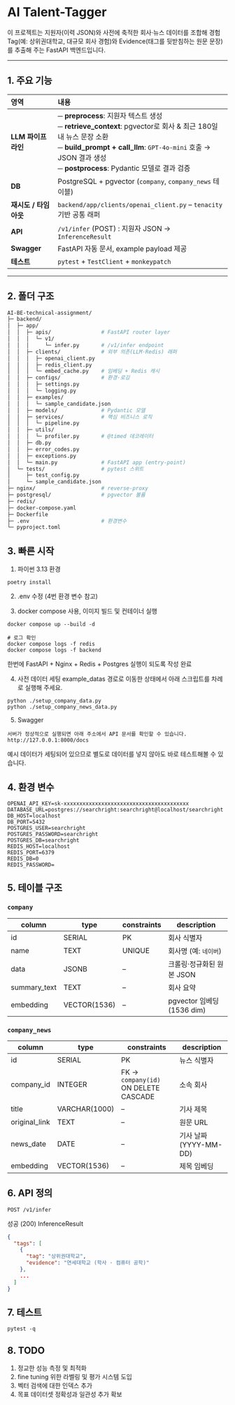 # AI Talent-Tagger

이 프로젝트는 지원자(이력 JSON)와 사전에 축적한 회사·뉴스 데이터를 조합해 경험 Tag(예: 상위권대학교, 대규모 회사 경험)와 Evidence(태그를 뒷받침하는 원문 문장)를 추출해 주는 FastAPI 백엔드입니다.

---

## 1. 주요 기능

| 영역 | 내용 |
| :--- | :--- |
| **LLM 파이프라인** | ─ **preprocess**: 지원자 텍스트 생성<br>─ **retrieve_context**: pgvector로 회사 & 최근 180일 내 뉴스 문장 소환<br>─ **build_prompt + call_llm**: `GPT-4o-mini` 호출 → JSON 결과 생성<br>─ **postprocess**: Pydantic 모델로 결과 검증 |
| **DB** | PostgreSQL + pgvector (`company`, `company_news` 테이블) |
| **재시도 / 타임아웃** | `backend/app/clients/openai_client.py` – `tenacity` 기반 공통 래퍼 |
| **API** | `/v1/infer` (POST) : 지원자 JSON → `InferenceResult` |
| **Swagger** | FastAPI 자동 문서, example payload 제공 |
| **테스트** | `pytest` + `TestClient` + `monkeypatch` |

---

## 2. 폴더 구조

```bash
AI-BE-technical-assignment/
├─ backend/
│  ├─ app/
│  │  ├─ apis/                # FastAPI router layer
│  │  │  └─ v1/
│  │  │     └─ infer.py       # /v1/infer endpoint
│  │  ├─ clients/             # 외부 의존(LLM·Redis) 래퍼
│  │  │  ├─ openai_client.py
│  │  │  ├─ redis_client.py
│  │  │  └─ embed_cache.py    # 임베딩 + Redis 캐시
│  │  ├─ configs/             # 환경·로깅
│  │  │  ├─ settings.py
│  │  │  └─ logging.py
│  │  ├─ examples/
│  │  │  └─ sample_candidate.json
│  │  ├─ models/              # Pydantic 모델
│  │  ├─ services/            # 핵심 비즈니스 로직
│  │  │  └─ pipeline.py
│  │  ├─ utils/
│  │  │  └─ profiler.py       # @timed 데코레이터
│  │  ├─ db.py
│  │  ├─ error_codes.py
│  │  ├─ exceptions.py
│  │  └─ main.py              # FastAPI app (entry-point)
│  └─ tests/                  # pytest 스위트
│     ├─ test_config.py
│     └─ sample_candidate.json
├─ nginx/                     # reverse-proxy
├─ postgresql/                # pgvector 볼륨
├─ redis/                     
├─ docker-compose.yaml
├─ Dockerfile
├─ .env                       # 환경변수
└─ pyproject.toml
```

## 3. 빠른 시작

1) 파이썬 3.13 환경

```
poetry install
```

2) .env 수정 (4번 환경 변수 참고)

3) docker compose 사용, 이미지 빌드 및 컨테이너 실행

```
docker compose up --build -d

# 로그 확인
docker compose logs -f redis
docker compose logs -f backend
```

한번에 FastAPI + Nginx + Redis + Postgres 실행이 되도록 작성 완료

4) 사전 데이터 세팅
example_datas 경로로 이동한 상태에서 아래 스크립트를 차례로 실행해 주세요.

```
python ./setup_company_data.py
python ./setup_company_news_data.py
```

5) Swagger

```
서버가 정상적으로 실행되면 아래 주소에서 API 문서를 확인할 수 있습니다.
http://127.0.0.1:8000/docs
```

예시 데이터가 세팅되어 있으므로 별도로 데이터를 넣지 않아도 바로 테스트해볼 수 있습니다.

## 4. 환경 변수
```
OPENAI_API_KEY=sk-xxxxxxxxxxxxxxxxxxxxxxxxxxxxxxxxxxxxxxxx
DATABASE_URL=postgres://searchright:searchright@localhost/searchright
DB_HOST=localhost
DB_PORT=5432
POSTGRES_USER=searchright
POSTGRES_PASSWORD=searchright
POSTGRES_DB=searchright
REDIS_HOST=localhost
REDIS_PORT=6379
REDIS_DB=0
REDIS_PASSWORD=
```

## 5. 테이블 구조

### `company`

| column        | type            | constraints                 | description                        |
|---------------|-----------------|-----------------------------|------------------------------------|
| id            | SERIAL          | PK                          | 회사 식별자                        |
| name          | TEXT            | UNIQUE                      | 회사명 (예: `네이버`)              |
| data          | JSONB           | –                           | 크롤링·정규화된 원본 JSON          |
| summary_text  | TEXT            | –                           | 회사 요약                 |
| embedding     | VECTOR(1536)    | –                           | pgvector 임베딩 (1536 dim)         |

### `company_news`

| column       | type            | constraints                                   | description                       |
|--------------|-----------------|-----------------------------------------------|-----------------------------------|
| id           | SERIAL          | PK                                            | 뉴스 식별자                       |
| company_id   | INTEGER         | FK → `company(id)` ON DELETE CASCADE          | 소속 회사                         |
| title        | VARCHAR(1000)            | –                                             | 기사 제목                         |
| original_link          | TEXT            | –                                             | 원문 URL                          |
| news_date    | DATE            | –                                             | 기사 날짜 (YYYY-MM-DD)            |
| embedding    | VECTOR(1536)    | –                                             | 제목 임베딩                       |


## 6. API 정의
`POST /v1/infer`

성공 (200) InferenceResult

```json
{
  "tags": [
    {
      "tag": "상위권대학교",
      "evidence": "연세대학교 (학사 · 컴퓨터 공학)"
    },
    ...
  ]
}
```

## 7. 테스트

```
pytest -q
```

## 8. TODO
1. 정교한 성능 측정 및 최적화
2. fine tuning 위한 라벨링 및 평가 시스템 도입
3. 벡터 검색에 대한 인덱스 추가
4. 목표 데이터셋 정확성과 일관성 추가 확보